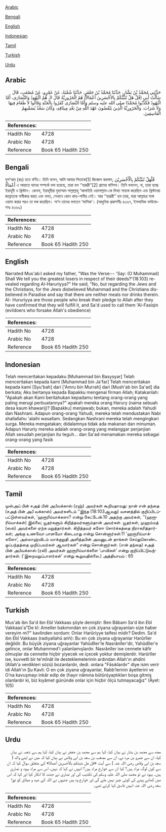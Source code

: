 [Arabic](#arabic)

[Bengali](#bengali)

[English](#english)

[Indonesian](#indonesian)

[Tamil](#tamil)

[Turkish](#turkish)

[Urdu](#urdu)

## Arabic


<div dir="rtl" lang="ar" style={{fontSize:'larger',backgroundColor:'#f8f9fa',padding:20}}>
حَدَّثَنِي مُحَمَّدُ بْنُ بَشَّارٍ، حَدَّثَنَا مُحَمَّدُ بْنُ جَعْفَرٍ، حَدَّثَنَا شُعْبَةُ، عَنْ عَمْرٍو، عَنْ مُصْعَبٍ، قَالَ سَأَلْتُ أَبِي ‏(‏قُلْ هَلْ نُنَبِّئُكُمْ بِالأَخْسَرِينَ أَعْمَالاً‏)‏ هُمُ الْحَرُورِيَّةُ قَالَ لاَ، هُمُ الْيَهُودُ وَالنَّصَارَى، أَمَّا الْيَهُودُ فَكَذَّبُوا مُحَمَّدًا صلى الله عليه وسلم وَأَمَّا النَّصَارَى كَفَرُوا بِالْجَنَّةِ وَقَالُوا لاَ طَعَامَ فِيهَا وَلاَ شَرَابَ، وَالْحَرُورِيَّةُ الَّذِينَ يَنْقُضُونَ عَهْدَ اللَّهِ مِنْ بَعْدِ مِيثَاقِهِ، وَكَانَ سَعْدٌ يُسَمِّيهِمُ الْفَاسِقِينَ‏.‏
</div>
<div style={{backgroundColor:'#f8f9fa',padding:20, marginBottom: 10}}><table> <thead> <tr> <th>References:</th> <th></th> </tr> </thead> <tbody><tr><td>Hadith No</td><td>4728</td></tr><tr><td>Arabic No</td><td>4728</td></tr><tr><td>Reference</td><td>Book 65 Hadith 250</td></tr></tbody></table></div>

## Bengali


<div dir="ltr" lang="bn" style={{fontSize:'larger',backgroundColor:'#f8f9fa',padding:20}}>
মুস‘আব (রাঃ) হতে বর্ণিত। তিনি বলেন, আমি আমার পিতাকে[1] জিজ্ঞেস করলাম, قُلْهَلْ نُنَبِّئُكُمْ بِالْأَخْسَرِيْنَ أَعْمَالًا এ আয়াতে যাদের সম্পর্কে বলা হয়েছে, তারা হল ‘‘হারূরী’’[2] গ্রামের বাসিন্দা। তিনি বললেন, না, তারা হচ্ছে ইয়াহূদী ও খ্রিস্টান। কেননা, ইয়াহূদীরা মুহাম্মাদ সাল্লাল্লাহু ‘আলাইহি ওয়াসাল্লাম-কে মিথ্যা সাব্যস্ত করেছিল এবং খ্রিস্টানরা জান্নাতকে অস্বীকার করত এবং বলত, সেখানে কোন খাদ্য-পানীয় নেই। আর ‘‘হারূরী’’ হল তারা, যারা আল্লাহর সঙ্গে ওয়াদা করার পরও তা ভঙ্গ করেছিল। সা‘দ তাদের বলতেন ‘ফাসিক’। (আধুনিক প্রকাশনীঃ ৪৩৬৭, ইসলামিক ফাউন্ডেশনঃ ৪৩৬৯)
</div>
<div style={{backgroundColor:'#f8f9fa',padding:20, marginBottom: 10}}><table> <thead> <tr> <th>References:</th> <th></th> </tr> </thead> <tbody><tr><td>Hadith No</td><td>4728</td></tr><tr><td>Arabic No</td><td>4728</td></tr><tr><td>Reference</td><td>Book 65 Hadith 250</td></tr></tbody></table></div>

## English


<div dir="ltr" lang="en" style={{fontSize:'larger',backgroundColor:'#f8f9fa',padding:20}}>
Narrated Mus'ab:I asked my father, "Was the Verse:-- 'Say: (O Muhammad) Shall We tell you the greatest losers in respect of their deeds?'(18.103) revealed regarding Al-Haruriyya?" He said, "No, but regarding the Jews and the Christians, for the Jews disbelieved Muhammad and the Christians disbelieved in Paradise and say that there are neither meals nor drinks therein. Al- Hururiyya are those people who break their pledge to Allah after they have confirmed that they will fulfill it, and Sa'd used to call them 'Al-Fasiqin (evildoers who forsake Allah's obedience)
</div>
<div style={{backgroundColor:'#f8f9fa',padding:20, marginBottom: 10}}><table> <thead> <tr> <th>References:</th> <th></th> </tr> </thead> <tbody><tr><td>Hadith No</td><td>4728</td></tr><tr><td>Arabic No</td><td>4728</td></tr><tr><td>Reference</td><td>Book 65 Hadith 250</td></tr></tbody></table></div>

## Indonesian


<div dir="ltr" lang="id" style={{fontSize:'larger',backgroundColor:'#f8f9fa',padding:20}}>
Telah menceritakan kepadaku [Muhammad bin Basysyar] Telah menceritakan kepada kami [Muhammad bin Ja'far] Telah menceritakan kepada kami [Syu'bah] dari ['Amru bin Murrah] dari [Mush'ab bin Sa'ad] dia berkata; Aku bertanya kepada Bapakku mengenai firman Allah; Katakanlah: "Apakah akan Kami beritahukan kepadamu tentang orang-orang yang paling merugi perbuatannya?" apakah mereka orang Harury (nama sebuah desa kaum khawarij)? [Bapakku] menjawab; bukan, mereka adalah Yahudi dan Nashrani. Adapun orang-orang Yahudi, mereka telah mendustakan Nabi shallallahu 'alaihi wasallam. Sedangkan Nashrani mereka telah mengingkari surga. Mereka mengatakan; didalamnya tidak ada makanan dan minuman. Adapun Haruriy mereka adalah orang-orang yang melanggar perjanjian Allah sesudah perjanjian itu teguh... dan Sa'ad menamakan mereka sebagai orang-orang yang fasik
</div>
<div style={{backgroundColor:'#f8f9fa',padding:20, marginBottom: 10}}><table> <thead> <tr> <th>References:</th> <th></th> </tr> </thead> <tbody><tr><td>Hadith No</td><td>4728</td></tr><tr><td>Arabic No</td><td>4728</td></tr><tr><td>Reference</td><td>Book 65 Hadith 250</td></tr></tbody></table></div>

## Tamil


<div dir="ltr" lang="ta" style={{fontSize:'larger',backgroundColor:'#f8f9fa',padding:20}}>
முஸ்அப் பின் சஅத் பின் அபீவக்காஸ் (ரஹ்) அவர்கள் கூறியதாவது: நான் என் தந்தை (சஅத் பின் அபீ வக்காஸ்) அவர்களிடம் ‘‘இந்த (18:103ஆவது) வசனத்தில் குறிப்பிடப்பட்டுள்ளவர்கள், ‘ஹரூரிய்யாக்களா? என்று கேட்டேன்.10 அதற்கு அவர்கள், ‘‘(ஹரூரிய்யாக்கள்) இல்லை; யூதர்களும் கிறித்தவர்களும்தான் அவர்கள். யூதர்கள், முஹம்மத் (ஸல்) அவர்களை ஏற்க மறுத்தார்கள். கிறித்தவர் களோ சொர்க்கத்தை நிராகரித்தார்கள்; அங்கு உணவோ பானமோ கிடையாது என்று சொன்னார்கள்.11 ‘ஹரூரிய்யாக்களோ’, அல்லாஹ்விடம் வாக்குறுதி அளித்தபின் அவனுடன் தாங்கள் செய்துகொண்ட ஒப்பந்தத்தை முறிப்பவர்கள் ஆவார்கள்” என்று சொன்னார்கள். (என் தந்தை) சஅத் பின் அபீவக்காஸ் (ரலி) அவர்கள் ஹரூரிய்யாக்களை ‘பாவிகள்’ என்று குறிப்பிட்டுவந்தார்கள். (‘இறைமறுப்பாளர்கள்’ என்று கூறுவதில்லை.) அத்தியாயம் : 65
</div>
<div style={{backgroundColor:'#f8f9fa',padding:20, marginBottom: 10}}><table> <thead> <tr> <th>References:</th> <th></th> </tr> </thead> <tbody><tr><td>Hadith No</td><td>4728</td></tr><tr><td>Arabic No</td><td>4728</td></tr><tr><td>Reference</td><td>Book 65 Hadith 250</td></tr></tbody></table></div>

## Turkish


<div dir="ltr" lang="tr" style={{fontSize:'larger',backgroundColor:'#f8f9fa',padding:20}}>
Mus'ab ibn Sa'd ibn Ebî Vakkaas şöyle demiştir: Ben Bâbam Sa'd ibn Ebî Vakkaas'a"De kî: Ameller bakımından en çok ziyana uğrayanları size haber vereyim mi?" kavlinden sordum: Onlar Harûriyye taifesi midir? Dedim. Sa'd ibn Ebî Vakkaas (radıyallahü anh): Bu en çok ziyana uğrayanlar Harûrîler değildir. Bu büyük ziyana uğrayanlar Yahûdîler'le Nasrânîler'dir, Yahûdîler'e gelince, onlar Muhammed'i yalanlamışlardır. Nasrânîler ise cennete kâfir olmuşlar da cennette hiçbir yiyecek ve içecek yoktur demişlerdir. Harûrîler ise, kuvvetli bir te'mînât ile desteklemelerinin ardından Allah'ın ahdini (Allah'a verdikleri sözü) bozanlardır, dedi. onlara "Fâsıklardır" diye isim verir idi Allah'ın Şu Kavli: O en çok ziyana uğrayanlar, Rabb’lerinin âyetlerini ve O’na kavuşmayı inkâr edip de (hayır nâmına bütün)yaptıkları boşa gitmiş olanlardır ki, biz kıyâmet gününde onlar için hiçbir ölçü tutmayacağız" (Âyet: 105)
</div>
<div style={{backgroundColor:'#f8f9fa',padding:20, marginBottom: 10}}><table> <thead> <tr> <th>References:</th> <th></th> </tr> </thead> <tbody><tr><td>Hadith No</td><td>4728</td></tr><tr><td>Arabic No</td><td>4728</td></tr><tr><td>Reference</td><td>Book 65 Hadith 250</td></tr></tbody></table></div>

## Urdu


<div dir="rtl" lang="ur" style={{fontSize:'larger',backgroundColor:'#f8f9fa',padding:20}}>
مجھ سے محمد بن بشار نے بیان کیا، کہا ہم سے محمد بن جعفر نے بیان کیا، کہا ہم سے شعبہ نے بیان کیا، ان سے عمرو بن مرہ نے، ان سے مصعب بن سعد بن ابی وقاص نے بیان کیا کہ میں نے اپنے والد ( سعد بن ابی وقاص رضی اللہ عنہ ) سے آیت «قل هل ننبئكم بالأخسرين أعمالا‏» کے متعلق سوال کیا کہ ان سے کون لوگ مراد ہیں؟ کیا ان سے خوارج مراد ہیں؟ انہوں نے کہا کہ نہیں، اس سے مراد یہود و نصاریٰ ہیں۔ یہود نے تو محمد صلی اللہ علیہ وسلم کی تکذیب کی اور نصاریٰ نے جنت کا انکار کیا اور کہا کہ اس میں کھانے پینے کی کوئی چیز نہیں ملے گی اور خوارج وہ ہیں جنہوں نے اللہ کے عہد و میثاق کو توڑا سعد رضی اللہ عنہ انہیں فاسق کہا کرتے تھے۔
</div>
<div style={{backgroundColor:'#f8f9fa',padding:20, marginBottom: 10}}><table> <thead> <tr> <th>References:</th> <th></th> </tr> </thead> <tbody><tr><td>Hadith No</td><td>4728</td></tr><tr><td>Arabic No</td><td>4728</td></tr><tr><td>Reference</td><td>Book 65 Hadith 250</td></tr></tbody></table></div>